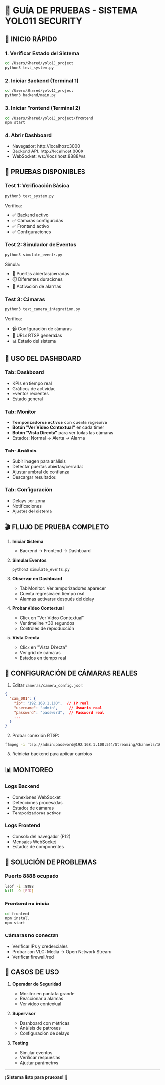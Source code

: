 # 🎯 GUÍA DE PRUEBAS - SISTEMA YOLO11 SECURITY

## 🚀 INICIO RÁPIDO

### 1. Verificar Estado del Sistema
```bash
cd /Users/Shared/yolo11_project
python3 test_system.py
```

### 2. Iniciar Backend (Terminal 1)
```bash
cd /Users/Shared/yolo11_project
python3 backend/main.py
```

### 3. Iniciar Frontend (Terminal 2)
```bash
cd /Users/Shared/yolo11_project/frontend
npm start
```

### 4. Abrir Dashboard
- Navegador: http://localhost:3000
- Backend API: http://localhost:8888
- WebSocket: ws://localhost:8888/ws

## 🧪 PRUEBAS DISPONIBLES

### Test 1: Verificación Básica
```bash
python3 test_system.py
```
Verifica:
- ✅ Backend activo
- ✅ Cámaras configuradas
- ✅ Frontend activo
- ✅ Configuraciones

### Test 2: Simulador de Eventos
```bash
python3 simulate_events.py
```
Simula:
- 🚪 Puertas abiertas/cerradas
- ⏱️ Diferentes duraciones
- 🚨 Activación de alarmas

### Test 3: Cámaras
```bash
python3 test_camera_integration.py
```
Verifica:
- 📹 Configuración de cámaras
- 🔗 URLs RTSP generadas
- 📊 Estado del sistema

## 📱 USO DEL DASHBOARD

### Tab: Dashboard
- KPIs en tiempo real
- Gráficos de actividad
- Eventos recientes
- Estado general

### Tab: Monitor
- **Temporizadores activos** con cuenta regresiva
- **Botón "Ver Video Contextual"** en cada timer
- **Botón "Vista Directa"** para ver todas las cámaras
- Estados: Normal → Alerta → Alarma

### Tab: Análisis
- Subir imagen para análisis
- Detectar puertas abiertas/cerradas
- Ajustar umbral de confianza
- Descargar resultados

### Tab: Configuración
- Delays por zona
- Notificaciones
- Ajustes del sistema

## 🎬 FLUJO DE PRUEBA COMPLETO

1. **Iniciar Sistema**
   - Backend → Frontend → Dashboard

2. **Simular Eventos**
   ```bash
   python3 simulate_events.py
   ```

3. **Observar en Dashboard**
   - Tab Monitor: Ver temporizadores aparecer
   - Cuenta regresiva en tiempo real
   - Alarmas activarse después del delay

4. **Probar Video Contextual**
   - Click en "Ver Video Contextual"
   - Ver timeline ±30 segundos
   - Controles de reproducción

5. **Vista Directa**
   - Click en "Vista Directa"
   - Ver grid de cámaras
   - Estados en tiempo real

## 🔧 CONFIGURACIÓN DE CÁMARAS REALES

1. Editar `cameras/camera_config.json`:
```json
{
  "cam_001": {
    "ip": "192.168.1.100",  // IP real
    "username": "admin",     // Usuario real
    "password": "password",  // Password real
    ...
  }
}
```

2. Probar conexión RTSP:
```bash
ffmpeg -i rtsp://admin:password@192.168.1.100:554/Streaming/Channels/101 -f null -
```

3. Reiniciar backend para aplicar cambios

## 📊 MONITOREO

### Logs Backend
- Conexiones WebSocket
- Detecciones procesadas
- Estados de cámaras
- Temporizadores activos

### Logs Frontend
- Consola del navegador (F12)
- Mensajes WebSocket
- Estados de componentes

## 🐛 SOLUCIÓN DE PROBLEMAS

### Puerto 8888 ocupado
```bash
lsof -i :8888
kill -9 [PID]
```

### Frontend no inicia
```bash
cd frontend
npm install
npm start
```

### Cámaras no conectan
- Verificar IPs y credenciales
- Probar con VLC: Media → Open Network Stream
- Verificar firewall/red

## 🎯 CASOS DE USO

1. **Operador de Seguridad**
   - Monitor en pantalla grande
   - Reaccionar a alarmas
   - Ver video contextual

2. **Supervisor**
   - Dashboard con métricas
   - Análisis de patrones
   - Configuración de delays

3. **Testing**
   - Simular eventos
   - Verificar respuestas
   - Ajustar parámetros

---

**¡Sistema listo para pruebas!** 🚀
